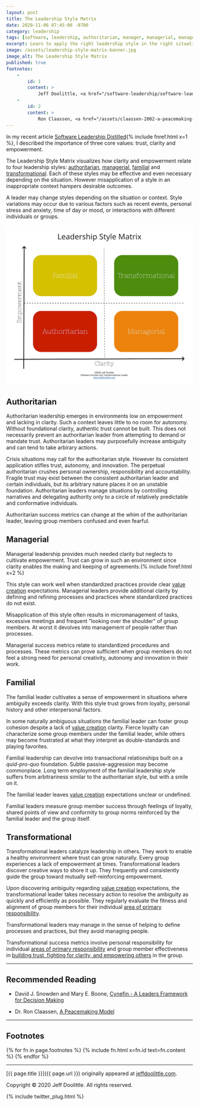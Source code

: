 ```yaml
---
layout: post
title: The Leadership Style Matrix
date: 2020-11-06 07:45:00 -0700
category: leadership
tags: [software, leadership, authoritarian, manager, managerial, management, family, familial, transform, transformational]
excerpt: Learn to apply the right leadership style in the right situation.
image: /assets/leadership-style-matrix-banner.jpg
image_alt: The Leadership Style Matrix
published: true
footnotes:
    -
        id: 1
        content: >
            Jeff Doolittle, <a href="/software-leadership/software-leadership-distilled">Software Leadership Distilled</a>.
    -
        id: 2
        content: >
            Ron Claassen, <a href="/assets/claassen-2002-a-peacemaking-model.pdf" target="_blank">A Peacemaking Model</a>. Original at <a href="http://www.rpforschools.net/articles/Theory/Claassen%202002%20A%20Peacemaking%20Model.pdf" target="_blank">http://www.rpforschools.net/articles/Theory/Claassen%202002%20A%20Peacemaking%20Model.pdf</a>.
---
```


In my recent article [Software Leadership Distilled](/software-leadership/software-leadership-distilled){% include fnref.html x=1 %}, I described the importance of three core values: trust, clarity and empowerment.

The Leadership Style Matrix visualizes how clarity and empowerment relate to four leadership styles: [authoritarian](#authoritarian), [managerial](#managerial), [familial](#familial) and [transformational](#transformational). Each of these styles may be effective and even necessary depending on the situation. However misapplication of a style in an inappropriate context hampers desirable outcomes.

A leader may change styles depending on the situation or context. Style variations may occur due to various factors such as recent events, personal stress and anxiety, time of day or mood, or interactions with different individuals or groups.

![The Leadership Style Matrix](/assets/leadership-style-matrix-1440.jpg)

## Authoritarian

Authoritarian leadership emerges in environments low on empowerment and lacking in clarity. Such a context leaves little to no room for autonomy. Without foundational clarity, authentic trust cannot be built. This does not necessarily prevent an authoritarian leader from attempting to demand or mandate trust. Authoritarian leaders may purposefully increase ambiguity and can tend to take arbirary actions.

Crisis situations may call for the authoritarian style. However its consistent application stifles trust, autonomy, and innovation. The perpetual authoritarian crushes personal ownership, responsibility and accountability. Fragile trust may exist between the consistent authoritarian leader and certain individuals, but its arbitrary nature places it on an unstable foundation. Authoritarian leaders manage situations by controlling narratives and delegating authority only to a circle of relatively predictable and conformative individuals.

Authoritarian success metrics can change at the whim of the authoritarian leader, leaving group members confused and even fearful.

## Managerial

Managerial leadership provides much needed clarity but neglects to cultivate empowerment. Trust can grow in such an environment since clarity enables the making and keeping of agreements.{% include fnref.html x=2 %}

This style can work well when standardized practices provide clear [value creation](/software-leadership/software-leadership-distilled#value-creators) expectations. Managerial leaders provide additional clarity by defining and refining processes and practices where standardized practices do not exist.

Misapplication of this style often results in micromanagement of tasks, excessive meetings and frequent "looking over the shoulder" of group members. At worst it devolves into management of people rather than processes.

Managerial success metrics relate to standardized procedures and processes. These metrics can prove sufficient when group members do not feel a strong need for personal creativity, autonomy and innovation in their work.

## Familial

The familial leader cultivates a sense of empowerment in situations where ambiguity exceeds clarity. With this style trust grows from loyalty, personal history and other interpersonal factors.

In some naturally ambiguous situations the familial leader can foster group cohesion despite a lack of [value creation](/software-leadership/software-leadership-distilled#value-creators) clarity. Fierce loyalty can characterize some group members under the familial leader, while others may become frustrated at what they interpret as double-standards and playing favorites.

Familial leadership can devolve into transactional relationships built on a *quid-pro-quo* foundation. Subtle passive-aggression may become commonplace. Long term employment of the familial leadership style suffers from arbitrariness similar to the authoritarian style, but with a smile on it.

The familial leader leaves [value creation](/software-leadership/software-leadership-distilled#value-creators) expectations unclear or undefined.

Familial leaders measure group member success through feelings of loyalty, shared points of view and conformity to group norms reinforced by the familial leader and the group itself.

## Transformational

Transformational leaders catalyze leadership in others. They work to enable a healthy environment where trust can grow naturally. Every group experiences a lack of empowerment at times. Transformational leaders discover creative ways to shore it up. They frequently and consistently guide the group toward mutually self-reinforcing empowerment.

Upon discovering ambiguity regarding [value creation](/software-leadership/software-leadership-distilled#value-creators) expectations, the transformational leader takes necessary action to resolve the ambiguity as quickly and efficiently as possible. They regularly evaluate the fitness and alignment of group members for their individual [area of primary responsibility](/software-leadership/software-leadership-distilled#areas-of-primary-responsibility).

Transformational leaders may manage in the sense of helping to define processes and practices, but they avoid managing people.

Transformational success metrics involve personal responsibility for individual [areas of primary responsibility](/software-leadership/software-leadership-distilled#areas-of-primary-responsibility) and group member effectiveness in [building trust, fighting for clarity, and empowering others](/software-leadership/software-leadership-distilled#areas-of-shared-responsibility) in the group.

___

## Recommended Reading

- David J. Snowden and Mary E. Boone, [Cynefin - A Leaders Framework for Decision Making](https://hbr.org/2007/11/a-leaders-framework-for-decision-making)

- Dr. Ron Claassen, [A Peacemaking Model](/assets/claassen-2002-a-peacemaking-model.pdf)

___

## Footnotes

{% for fn in page.footnotes %}
{% include fn.html x=fn.id text=fn.content %}
{% endfor %}

___

[{{ page.title }}]({{ page.url }}) originally appeared at [jeffdoolittle.com](https://jeffdoolittle.com/).

Copyright © 2020 Jeff Doolittle. All rights reserved.

{% include twitter_plug.html %}
